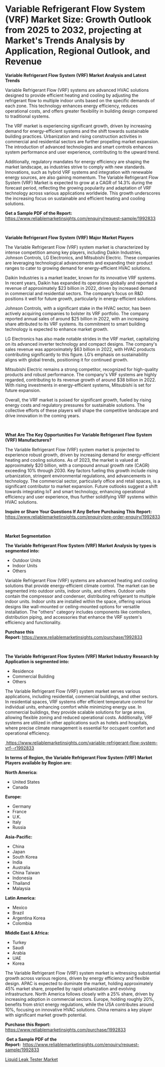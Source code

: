 <p><h1>Variable Refrigerant Flow System (VRF) Market Size: Growth Outlook from 2025 to 2032, projecting at Market's Trends Analysis by Application, Regional Outlook, and Revenue</h1></p><p><strong>Variable Refrigerant Flow System (VRF) Market Analysis and Latest Trends</strong></p>
<p><p>Variable Refrigerant Flow (VRF) systems are advanced HVAC solutions designed to provide efficient heating and cooling by adjusting the refrigerant flow to multiple indoor units based on the specific demands of each zone. This technology enhances energy efficiency, reduces operational costs, and offers greater flexibility in building design compared to traditional systems. </p><p>The VRF market is experiencing significant growth, driven by increasing demand for energy-efficient systems and the shift towards sustainable building practices. Urbanization and rising construction activities in commercial and residential sectors are further propelling market expansion. The introduction of advanced technologies and smart controls enhances system performance and user experience, contributing to the upward trend.</p><p>Additionally, regulatory mandates for energy efficiency are shaping the market landscape, as industries strive to comply with new standards. Innovations, such as hybrid VRF systems and integration with renewable energy sources, are also gaining momentum. The Variable Refrigerant Flow System (VRF) Market is expected to grow at a CAGR of 14.3% during the forecast period, reflecting the growing popularity and adaptation of VRF technology across various applications worldwide. This growth underscores the increasing focus on sustainable and efficient heating and cooling solutions.</p></p>
<p><strong>Get a Sample PDF of the Report:&nbsp;</strong> <a href="https://www.reliablemarketinsights.com/enquiry/request-sample/1992833?utm_campaign=2647&utm_medium=2&utm_source=Github&utm_content=ia&utm_term=02032025&utm_id=variable-refrigerant-flow-system-vrf">https://www.reliablemarketinsights.com/enquiry/request-sample/1992833</a></p>
<p>&nbsp;</p>
<p><strong>Variable Refrigerant Flow System (VRF) Major Market Players</strong></p>
<p><p>The Variable Refrigerant Flow (VRF) system market is characterized by intense competition among key players, including Daikin Industries, Johnson Controls, LG Electronics, and Mitsubishi Electric. These companies are leveraging technological advancements and expanding their product ranges to cater to growing demand for energy-efficient HVAC solutions.</p><p>Daikin Industries is a market leader, known for its innovative VRF systems. In recent years, Daikin has expanded its operations globally and reported a revenue of approximately $23 billion in 2022, driven by increased demand in commercial and residential sectors. The company’s focus on R&D positions it well for future growth, particularly in energy-efficient solutions.</p><p>Johnson Controls, with a significant stake in the HVAC sector, has been actively acquiring companies to bolster its VRF portfolio. The company reported annual sales of around $25 billion in 2022, with an increasing share attributed to its VRF systems. Its commitment to smart building technology is expected to enhance market growth.</p><p>LG Electronics has also made notable strides in the VRF market, capitalizing on its advanced inverter technology and compact designs. The company's sales revenue was approximately $63 billion in 2022, with HVAC products contributing significantly to this figure. LG’s emphasis on sustainability aligns with global trends, positioning it for continued growth.</p><p>Mitsubishi Electric remains a strong competitor, recognized for high-quality products and robust performance. The company's VRF systems are highly regarded, contributing to its revenue growth of around $38 billion in 2022. With rising investments in energy-efficient systems, Mitsubishi is set for future expansion.</p><p>Overall, the VRF market is poised for significant growth, fueled by rising energy costs and regulatory pressures for sustainable solutions. The collective efforts of these players will shape the competitive landscape and drive innovation in the coming years.</p></p>
<p>&nbsp;</p>
<p><strong>What Are The Key Opportunities For Variable Refrigerant Flow System (VRF) Manufacturers?</strong></p>
<p><p>The Variable Refrigerant Flow (VRF) system market is projected to experience robust growth, driven by increasing demand for energy-efficient heating and cooling solutions. As of 2023, the market is valued at approximately $20 billion, with a compound annual growth rate (CAGR) exceeding 10% through 2030. Key factors fueling this growth include rising urbanization, stringent environmental regulations, and advancements in technology. The commercial sector, particularly office and retail spaces, is a significant contributor to market expansion. Future outlooks suggest a shift towards integrating IoT and smart technology, enhancing operational efficiency and user experience, thus further solidifying VRF systems within HVAC solutions.</p></p>
<p><strong>Inquire or Share Your Questions If Any Before Purchasing This Report:</strong> <a href="https://www.reliablemarketinsights.com/enquiry/pre-order-enquiry/1992833?utm_campaign=2647&utm_medium=2&utm_source=Github&utm_content=ia&utm_term=02032025&utm_id=variable-refrigerant-flow-system-vrf">https://www.reliablemarketinsights.com/enquiry/pre-order-enquiry/1992833</a></p>
<p>&nbsp;</p>
<p><strong>Market Segmentation</strong></p>
<p><strong>The Variable Refrigerant Flow System (VRF) Market Analysis by types is segmented into:</strong></p>
<p><ul><li>Outdoor Units</li><li>Indoor Units</li><li>Others</li></ul></p>
<p><p>Variable Refrigerant Flow (VRF) systems are advanced heating and cooling solutions that provide energy-efficient climate control. The market can be segmented into outdoor units, indoor units, and others. Outdoor units contain the compressor and condenser, distributing refrigerant to multiple indoor units. Indoor units are installed within the space, offering various designs like wall-mounted or ceiling-mounted options for versatile installation. The "others" category includes components like controllers, distribution piping, and accessories that enhance the VRF system's efficiency and functionality.</p></p>
<p><strong>Purchase this Report:&nbsp;</strong><a href="https://www.reliablemarketinsights.com/purchase/1992833?utm_campaign=2647&utm_medium=2&utm_source=Github&utm_content=ia&utm_term=02032025&utm_id=variable-refrigerant-flow-system-vrf">https://www.reliablemarketinsights.com/purchase/1992833</a></p>
<p>&nbsp;</p>
<p><strong>The Variable Refrigerant Flow System (VRF) Market Industry Research by Application is segmented into:</strong></p>
<p><ul><li>Residence</li><li>Commercial Building</li><li>Others</li></ul></p>
<p><p>The Variable Refrigerant Flow (VRF) system market serves various applications, including residential, commercial buildings, and other sectors. In residential spaces, VRF systems offer efficient temperature control for individual units, enhancing comfort while minimizing energy use. In commercial buildings, they provide scalable solutions for large areas, allowing flexible zoning and reduced operational costs. Additionally, VRF systems are utilized in other applications such as hotels and hospitals, where precise climate management is essential for occupant comfort and operational efficiency.</p></p>
<p><a href="https://www.reliablemarketinsights.com/variable-refrigerant-flow-system-vrf--r1992833?utm_campaign=2647&utm_medium=2&utm_source=Github&utm_content=ia&utm_term=02032025&utm_id=variable-refrigerant-flow-system-vrf">&nbsp;https://www.reliablemarketinsights.com/variable-refrigerant-flow-system-vrf--r1992833</a></p>
<p><strong>In terms of Region, the Variable Refrigerant Flow System (VRF) Market Players available by Region are:</strong></p>
<p>
    <p> <strong> North America: </strong>
        <ul>
            <li>United States</li>
            <li>Canada</li>
        </ul>
        </p> 
    <p> <strong> Europe: </strong>
        <ul>
            <li>Germany</li>
            <li>France</li>
            <li>U.K.</li>
            <li>Italy</li>
            <li>Russia</li>
        </ul>
        </p> 
    <p> <strong> Asia-Pacific: </strong>
        <ul>
            <li>China</li>
            <li>Japan</li>
            <li>South Korea</li>
            <li>India</li>
            <li>Australia</li>
            <li>China Taiwan</li>
            <li>Indonesia</li>
            <li>Thailand</li>
            <li>Malaysia</li>
        </ul>
        </p> 
    <p> <strong> Latin America: </strong>
        <ul>
            <li>Mexico</li>
            <li>Brazil</li>
            <li>Argentina Korea</li>
            <li>Colombia</li>
        </ul>
        </p> 
    <p> <strong> Middle East & Africa: </strong>
        <ul>
            <li>Turkey</li>
            <li>Saudi</li>
            <li>Arabia</li>
            <li>UAE</li>
            <li>Korea</li>
        </ul>
    </p>
    </p>
<p><p>The Variable Refrigerant Flow (VRF) system market is witnessing substantial growth across various regions, driven by energy efficiency and flexible design. APAC is expected to dominate the market, holding approximately 45% market share, propelled by rapid urbanization and evolving infrastructure. North America follows closely with a 25% share, driven by increasing adoption in commercial sectors. Europe, holding roughly 20%, benefits from strict energy regulations, while the USA contributes around 10%, focusing on innovative HVAC solutions. China remains a key player with significant market growth potential.</p></p>
<p><strong>Purchase this Report: </strong><a href="https://www.reliablemarketinsights.com/purchase/1992833?utm_campaign=2647&utm_medium=2&utm_source=Github&utm_content=ia&utm_term=02032025&utm_id=variable-refrigerant-flow-system-vrf">https://www.reliablemarketinsights.com/purchase/1992833</a></p>
<p>&nbsp;<strong>Get a Sample PDF of the Report:&nbsp;&nbsp;</strong><a href="https://www.reliablemarketinsights.com/enquiry/request-sample/1992833?utm_campaign=2647&utm_medium=2&utm_source=Github&utm_content=ia&utm_term=02032025&utm_id=variable-refrigerant-flow-system-vrf">https://www.reliablemarketinsights.com/enquiry/request-sample/1992833</a></p>
<p><strong></strong></p>
<p><p><a href="https://github.com/curinbucan9/Market-Research-Report-List-1/blob/main/liquid-leak-tester-market.md?utm_campaign=2647&utm_medium=2&utm_source=Github&utm_content=ia&utm_term=02032025&utm_id=variable-refrigerant-flow-system-vrf">Liquid Leak Tester Market</a></p></p>